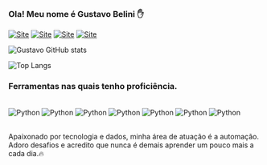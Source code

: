 ### Ola! Meu nome é Gustavo Belini ✋
[![Site](https://img.shields.io/badge/LinkedIn-0077B5?style=for-the-badge&logo=linkedin&logoColor=white)](https://www.linkedin.com/in/gustavo-belini2200224055/)
[![Site](https://img.shields.io/badge/GitHub-100000?style=for-the-badge&logo=github&logoColor=white)](https://gtbelini22.github.io/.)
[![Site](https://img.shields.io/badge/Microsoft_Outlook-0078D4?style=for-the-badge&logo=microsoft-outlook&logoColor=white)](gustavo.belini@hotmail.com)
[![Site](https://img.shields.io/badge/Instagram-E4405F?style=for-the-badge&logo=instagram&logoColor=white
)](https://www.instagram.com/gu.belini_/)

![Gustavo GitHub stats](https://github-readme-stats.vercel.app/api?username=GTBelini22&show_icons=true&theme=dracula)

![Top Langs](https://github-readme-stats.vercel.app/api/top-langs/?username=GTBelini22&hide_progress=False)


### Ferramentas nas quais tenho proficiência.


<div style= 'display: inline_block'><br/>
    <img alt='Python' src='https://img.shields.io/badge/Python-3776AB?style=for-the-badge&logo=python&logoColor=white'>
    <img alt='Python' src='https://img.shields.io/badge/pandas-%23150458.svg?style=for-the-badge&logo=pandas&logoColor=white'>
    <img alt='Python' src='https://img.shields.io/badge/numpy-%23013243.svg?style=for-the-badge&logo=numpy&logoColor=white'>
    <img alt='Python' src='https://img.shields.io/badge/power_bi-F2C811?style=for-the-badge&logo=powerbi&logoColor=black'>
    <img alt='Python' src='https://img.shields.io/badge/Microsoft_Excel-217346?style=for-the-badge&logo=microsoft-excel&logoColor=white'>
    <img alt='Python' src='https://img.shields.io/badge/Microsoft%20SQL%20Server-CC2927?style=for-the-badge&logo=microsoft%20sql%20server&logoColor=white'>
    <img alt='Python' src='https://img.shields.io/badge/SQLite-07405E?style=for-the-badge&logo=sqlite&logoColor=white'>

</div><br>


Apaixonado por tecnologia e dados, minha área de atuação é a automação. Adoro desafios e acredito que nunca é demais aprender um pouco mais a cada dia.🔥
